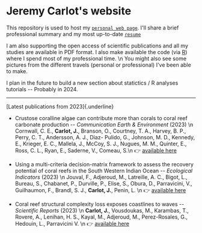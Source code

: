 # Jeremy Carlot's website

This repository is used to host my [`personal web page`](https://JayCrlt.github.io/JayCrlt.github.io/). I'll share a brief professional summary and my most up-to-date [`resume`](https://jaycrlt.github.io/Papers/CARLOT_CV.pdf)

I am also supporting the open access of scientific publications and all my studies are available in PDF format. I also make available the code (via [R](https://posit.co)) where I spend most of my professional time. \n You might also see some pictures from the different travels (personal or professional) I've been able to make.

I plan in the future to build a new section about statictics / R analyses tutorials -- Probably in 2024.

------------------------------------------------------------------------

[Latest publications from 2023]{.underline}

- Crustose coralline algae can contribute more than corals to coral reef carbonate production -- *Communication Earth & Environment* (2023) \n 
Cornwall, C. E., **Carlot, J.**, Branson, O., Courtney, T. A., Harvey, B. P., Perry, C. T., Andersson, A. J., Diaz- Pulido, G., Johnson, M. D., Kennedy, E., Krieger, E. C., Mallela, J., McCoy, S. J., Nugues, M. M., Quinter, E., Ross, C. L., Ryan, E., Saderne, V., Comeau, S.\n 
👉 [available here](https://jaycrlt.github.io/Papers/12.pdf)

-   Using a multi-criteria decision-matrix framework to assess the recovery potential of coral reefs in the South Western Indian Ocean -- *Ecological Indicators* (2023) \n 
Jouval, F., Adjeroud, M., Latreille, A. C., Bigot, L., Bureau, S., Chabanet, P., Durville, P., Elise, S., Obura, D., Parravicini, V., Guilhaumon, F., Brandl, S. J., **Carlot, J.**, Penin, L. \n 
👉 [available here](https://jaycrlt.github.io/Papers/11.pdf)

-   Coral reef structural complexity loss exposes coastlines to waves -- *Scientific Reports* (2023) \n
**Carlot, J.**, Vousdoukas, M., Karambas, T., Rovere, A., Lenihan, H. S., Kayal, M., Adjeroud, M., Perez-Rosales, G., Hedouin, L., Parravicini V. \n
👉 [available here](https://jaycrlt.github.io/Papers/10.pdf)
